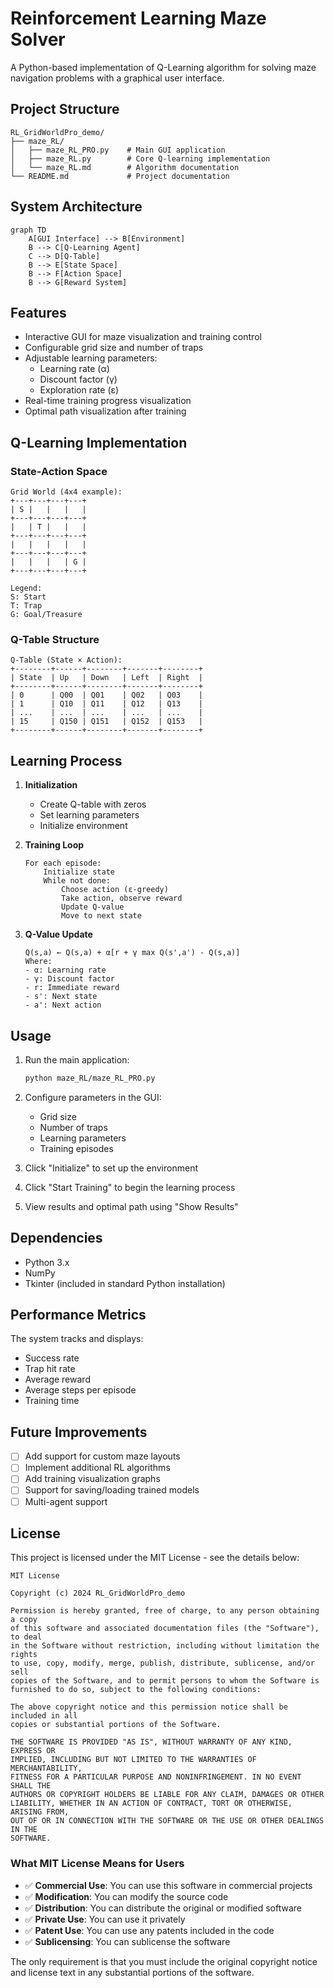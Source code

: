 # Reinforcement Learning Maze Solver

A Python-based implementation of Q-Learning algorithm for solving maze navigation problems with a graphical user interface.

## Project Structure

```
RL_GridWorldPro_demo/
├── maze_RL/
│   ├── maze_RL_PRO.py    # Main GUI application
│   ├── maze_RL.py        # Core Q-learning implementation
│   └── maze_RL.md        # Algorithm documentation
└── README.md             # Project documentation
```

## System Architecture

```mermaid
graph TD
    A[GUI Interface] --> B[Environment]
    B --> C[Q-Learning Agent]
    C --> D[Q-Table]
    B --> E[State Space]
    B --> F[Action Space]
    B --> G[Reward System]
```

## Features

- Interactive GUI for maze visualization and training control
- Configurable grid size and number of traps
- Adjustable learning parameters:
  - Learning rate (α)
  - Discount factor (γ)
  - Exploration rate (ε)
- Real-time training progress visualization
- Optimal path visualization after training

## Q-Learning Implementation

### State-Action Space
```
Grid World (4x4 example):
+---+---+---+---+
| S |   |   |   |
+---+---+---+---+
|   | T |   |   |
+---+---+---+---+
|   |   |   |   |
+---+---+---+---+
|   |   |   | G |
+---+---+---+---+

Legend:
S: Start
T: Trap
G: Goal/Treasure
```

### Q-Table Structure
```
Q-Table (State × Action):
+--------+------+--------+-------+--------+
| State  | Up   | Down   | Left  | Right  |
+--------+------+--------+-------+--------+
| 0      | Q00  | Q01    | Q02   | Q03    |
| 1      | Q10  | Q11    | Q12   | Q13    |
| ...    | ...  | ...    | ...   | ...    |
| 15     | Q150 | Q151   | Q152  | Q153   |
+--------+------+--------+-------+--------+
```

## Learning Process

1. **Initialization**
   - Create Q-table with zeros
   - Set learning parameters
   - Initialize environment

2. **Training Loop**
   ```
   For each episode:
       Initialize state
       While not done:
           Choose action (ε-greedy)
           Take action, observe reward
           Update Q-value
           Move to next state
   ```

3. **Q-Value Update**
   ```
   Q(s,a) ← Q(s,a) + α[r + γ max Q(s',a') - Q(s,a)]
   Where:
   - α: Learning rate
   - γ: Discount factor
   - r: Immediate reward
   - s': Next state
   - a': Next action
   ```

## Usage

1. Run the main application:
   ```bash
   python maze_RL/maze_RL_PRO.py
   ```

2. Configure parameters in the GUI:
   - Grid size
   - Number of traps
   - Learning parameters
   - Training episodes

3. Click "Initialize" to set up the environment

4. Click "Start Training" to begin the learning process

5. View results and optimal path using "Show Results"

## Dependencies

- Python 3.x
- NumPy
- Tkinter (included in standard Python installation)

## Performance Metrics

The system tracks and displays:
- Success rate
- Trap hit rate
- Average reward
- Average steps per episode
- Training time

## Future Improvements

- [ ] Add support for custom maze layouts
- [ ] Implement additional RL algorithms
- [ ] Add training visualization graphs
- [ ] Support for saving/loading trained models
- [ ] Multi-agent support

## License

This project is licensed under the MIT License - see the details below:

```
MIT License

Copyright (c) 2024 RL_GridWorldPro_demo

Permission is hereby granted, free of charge, to any person obtaining a copy
of this software and associated documentation files (the "Software"), to deal
in the Software without restriction, including without limitation the rights
to use, copy, modify, merge, publish, distribute, sublicense, and/or sell
copies of the Software, and to permit persons to whom the Software is
furnished to do so, subject to the following conditions:

The above copyright notice and this permission notice shall be included in all
copies or substantial portions of the Software.

THE SOFTWARE IS PROVIDED "AS IS", WITHOUT WARRANTY OF ANY KIND, EXPRESS OR
IMPLIED, INCLUDING BUT NOT LIMITED TO THE WARRANTIES OF MERCHANTABILITY,
FITNESS FOR A PARTICULAR PURPOSE AND NONINFRINGEMENT. IN NO EVENT SHALL THE
AUTHORS OR COPYRIGHT HOLDERS BE LIABLE FOR ANY CLAIM, DAMAGES OR OTHER
LIABILITY, WHETHER IN AN ACTION OF CONTRACT, TORT OR OTHERWISE, ARISING FROM,
OUT OF OR IN CONNECTION WITH THE SOFTWARE OR THE USE OR OTHER DEALINGS IN THE
SOFTWARE.
```

### What MIT License Means for Users

- ✅ **Commercial Use**: You can use this software in commercial projects
- ✅ **Modification**: You can modify the source code
- ✅ **Distribution**: You can distribute the original or modified software
- ✅ **Private Use**: You can use it privately
- ✅ **Patent Use**: You can use any patents included in the code
- ✅ **Sublicensing**: You can sublicense the software

The only requirement is that you must include the original copyright notice and license text in any substantial portions of the software. 